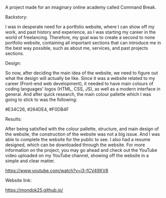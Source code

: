 A project made for an imaginary online academy called Command Break.

Backstory:

I was in desperate need for a portfolio website, where I can show off my work, and past history and experience, as I was starting my career in the world of freelancing. 
Therefore, my goal was to create a second to none portfolio website, containing all important sections that can introduce me in the best way possible,
such as about me, services, and past projects sections.

Design:

So now, after deciding the main idea of the website, we need to figure out what the design will actually be like. 
Since it was a website related to my career (Front-end web development), it needed to have main colours of coding languages' logos (HTML, CSS, JS), as well as a modern interface in general.
And after quick research, the main colour pallette which I was going to stick to was the following:

#E34C26, #264DE4, #F0DB4F

Results:

After being satisfied with the colour pallette, structure, and main design of the website, the construction of the website was not a big issue. And I was able to complete
the website for the public to see. I also had a resume designed, which can be downloaded through the website. For more information on the project, you may go ahead and check
out the YouTube video uploaded on my YouTube channel, showing off the website in a simple and clear matter.

https://www.youtube.com/watch?v=i3-fCV49XV8

Website link:

https://mondok25.github.io/
